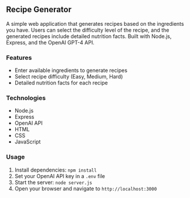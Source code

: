 ## Recipe Generator

A simple web application that generates recipes based on the ingredients you have. Users can select the difficulty level of the recipe, and the generated recipes include detailed nutrition facts. Built with Node.js, Express, and the OpenAI GPT-4 API.

### Features
- Enter available ingredients to generate recipes
- Select recipe difficulty (Easy, Medium, Hard)
- Detailed nutrition facts for each recipe

### Technologies
- Node.js
- Express
- OpenAI API
- HTML
- CSS
- JavaScript

### Usage
1. Install dependencies: `npm install`
2. Set your OpenAI API key in a `.env` file
3. Start the server: `node server.js`
4. Open your browser and navigate to `http://localhost:3000`
